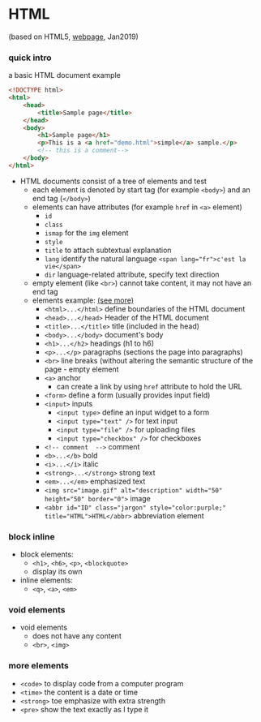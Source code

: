 # HTML
(based on HTML5, [webpage](https://www.w3.org/TR/html52/introduction.html), Jan2019)

### quick intro
a basic HTML document example
```HTML
<!DOCTYPE html>
<html>
    <head>
        <title>Sample page</title>
    </head>
    <body>
        <h1>Sample page</h1>
        <p>This is a <a href="demo.html">simple</a> sample.</p>
        <!-- this is a comment-->
    </body>
</html>
```

* HTML documents consist of a tree of elements and test
    * each element is denoted by start tag (for example `<body>`) and an end tag (`</body>`)
    * elements can have attributes (for example `href` in `<a>` element)
        * `id`
        * `class`
        * `ismap` for the `img` element
        * `style`
        * `title` to attach subtextual explanation
        * `lang` identify the natural language
            `<span lang="fr">c'est la vie</span>`
        * `dir` language-related attribute, specify text direction
    * empty element (like `<br>`) cannot take content, it may not have an end tag
    * elements example: [(see more)](https://en.wikipedia.org/wiki/HTML#HTML_versions_timeline)
        * `<html>...</html>` define boundaries of the HTML document
        * `<head>...</head>` Header of the HTML document
        * `<title>...</title>` title (included in the head)
        * `<body>...</body>` document's body
        * `<h1>...</h2>` headings (h1 to h6)
        * `<p>...</p>` paragraphs (sections the page into paragraphs)
        * `<br>` line breaks (without altering the semantic structure of the page - empty element
        * `<a>` anchor
            * can create a link by using `href` attribute to hold the URL
        * `<form>` define a form (usually provides input field)
        * `<input>` inputs
            * `<input type>` define an input widget to a form
            * `<input type="text" />` for text input
            * `<input type="file" />` for uploading files
            * `<input type="checkbox" />` for checkboxes
        * `<!-- comment  -->` comment
        * `<b>...</b>` bold
        * `<i>...</i>` italic
        * `<strong>...</strong>` strong text
        * `<em>...</em>` emphasized text
        * `<img src="image.gif" alt="description" width="50" height="50" border="0">` image
        * `<abbr id="ID" class="jargon" style="color:purple;" title="HTML">HTML</abbr>` abbreviation element


### block inline
* block elements:
    * `<h1>`, `<h6>`, `<p>`, `<blockquote>`
    * display its own
* inline elements:
    * `<q>`, `<a>`, `<em>`


### void elements
* void elements
    * does not have any content
    * `<br>`, `<img>`


### more elements
* `<code>` to display code from a computer program
* `<time>` the content is a date or time
* `<strong>` toe emphasize with extra strength
* `<pre>` show the text exactly as I type it

